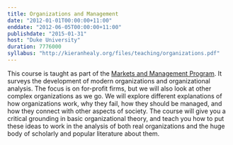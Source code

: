 ```yaml
---
title: Organizations and Management
date: "2012-01-01T00:00:00+11:00"
enddate: "2012-06-05T00:00:00+11:00"
publishdate: "2015-01-31"
host: "Duke University"
duration: 7776000
syllabus: "http://kieranhealy.org/files/teaching/organizations.pdf"
---
```


This course is taught as part of the <a href="http://www.markets.duke.edu/" title="Markets & Management Studies">Markets and Management Program</a>. It surveys the development of modern organizations and organizational analysis. The focus is on for-profit firms, but we will also look at other complex organizations as we go. We will explore different explanations of how organizations work, why they fail, how they should be managed, and how they connect with other aspects of society. The course will give you a critical grounding in basic organizational theory, and teach you how to put these ideas to work in the analysis of both real organizations and the huge body of scholarly and popular literature about them.



